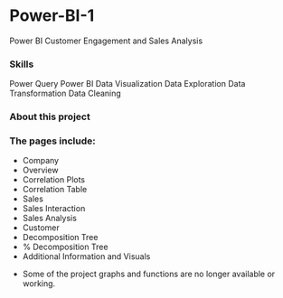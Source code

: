 # Power-BI-1
Power BI Customer Engagement and Sales Analysis 

### Skills
Power Query Power BI Data Visualization Data Exploration Data Transformation Data Cleaning

### About this project

### The pages include:
- Company
- Overview
- Correlation Plots
- Correlation Table
- Sales
- Sales Interaction
- Sales Analysis
- Customer
- Decomposition Tree
- % Decomposition Tree
- Additional Information and Visuals


* Some of the project graphs and functions are no longer available or working. 
